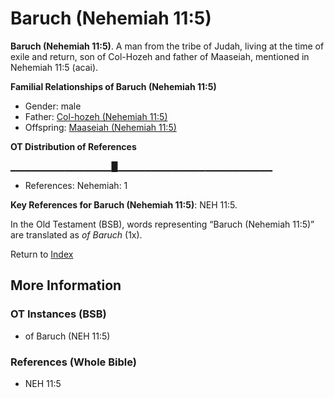 # Baruch (Nehemiah 11:5)
**Baruch (Nehemiah 11:5)**. 
A man from the tribe of Judah, living at the time of exile and return, son of Col-Hozeh and father of Maaseiah, mentioned in Nehemiah 11:5 (acai). 




**Familial Relationships of Baruch (Nehemiah 11:5)**


* Gender: male
* Father: [Col-hozeh (Nehemiah 11:5)](Col-hozeh.2.md)
* Offspring: [Maaseiah (Nehemiah 11:5)](Maaseiah.14.md)


**OT Distribution of References**

▁▁▁▁▁▁▁▁▁▁▁▁▁▁▁█▁▁▁▁▁▁▁▁▁▁▁▁▁▁▁▁▁▁▁▁▁▁▁
* References: Nehemiah: 1



**Key References for Baruch (Nehemiah 11:5)**: 
NEH 11:5. 


In the Old Testament (BSB), words representing “Baruch (Nehemiah 11:5)” are translated as 
*of Baruch* (1x). 




Return to [Index](00-Index.md)

## More Information

### OT Instances (BSB)

* of Baruch (NEH 11:5)



### References (Whole Bible)

* NEH 11:5



